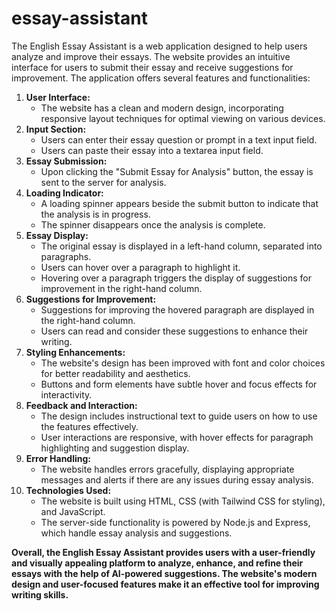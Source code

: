 # essay-assistant
The English Essay Assistant is a web application designed to help users analyze and improve their essays. The website provides an intuitive interface for users to submit their essay and receive suggestions for improvement. The application offers several features and functionalities:

1. **User Interface:**
    - The website has a clean and modern design, incorporating responsive layout techniques for optimal viewing on various devices.
2. **Input Section:**
    - Users can enter their essay question or prompt in a text input field.
    - Users can paste their essay into a textarea input field.
3. **Essay Submission:**
    - Upon clicking the "Submit Essay for Analysis" button, the essay is sent to the server for analysis.
4. **Loading Indicator:**
    - A loading spinner appears beside the submit button to indicate that the analysis is in progress.
    - The spinner disappears once the analysis is complete.
5. **Essay Display:**
    - The original essay is displayed in a left-hand column, separated into paragraphs.
    - Users can hover over a paragraph to highlight it.
    - Hovering over a paragraph triggers the display of suggestions for improvement in the right-hand column.
6. **Suggestions for Improvement:**
    - Suggestions for improving the hovered paragraph are displayed in the right-hand column.
    - Users can read and consider these suggestions to enhance their writing.
7. **Styling Enhancements:**
    - The website's design has been improved with font and color choices for better readability and aesthetics.
    - Buttons and form elements have subtle hover and focus effects for interactivity.
8. **Feedback and Interaction:**
    - The design includes instructional text to guide users on how to use the features effectively.
    - User interactions are responsive, with hover effects for paragraph highlighting and suggestion display.
9. **Error Handling:**
    - The website handles errors gracefully, displaying appropriate messages and alerts if there are any issues during essay analysis.
10. **Technologies Used:**
    - The website is built using HTML, CSS (with Tailwind CSS for styling), and JavaScript.
    - The server-side functionality is powered by Node.js and Express, which handle essay analysis and suggestions.

**Overall, the English Essay Assistant provides users with a user-friendly and visually appealing platform to analyze, enhance, and refine their essays with the help of AI-powered suggestions. The website's modern design and user-focused features make it an effective tool for improving writing skills.**
